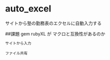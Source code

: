 # auto_excel
サイトから塾の勤務表のエクセルに自動入力する

##課題
gem rubyXL が マクロと互換性があるのか

```sh
サイトから入力
```

```
ファイル共有
```
